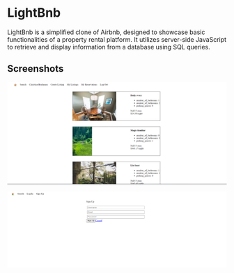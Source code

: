 # LightBnb

LightBnb is a simplified clone of Airbnb, designed to showcase basic functionalities of a property rental platform. It utilizes server-side JavaScript to retrieve and display information from a database using SQL queries.

## Screenshots

![homepage](https://github.com/OneJuicyDoor/lightbnb/blob/master/lightbnb%20homepage.png)

![homepage](https://github.com/OneJuicyDoor/lightbnb/blob/master/lightbnb%20signup.png)

